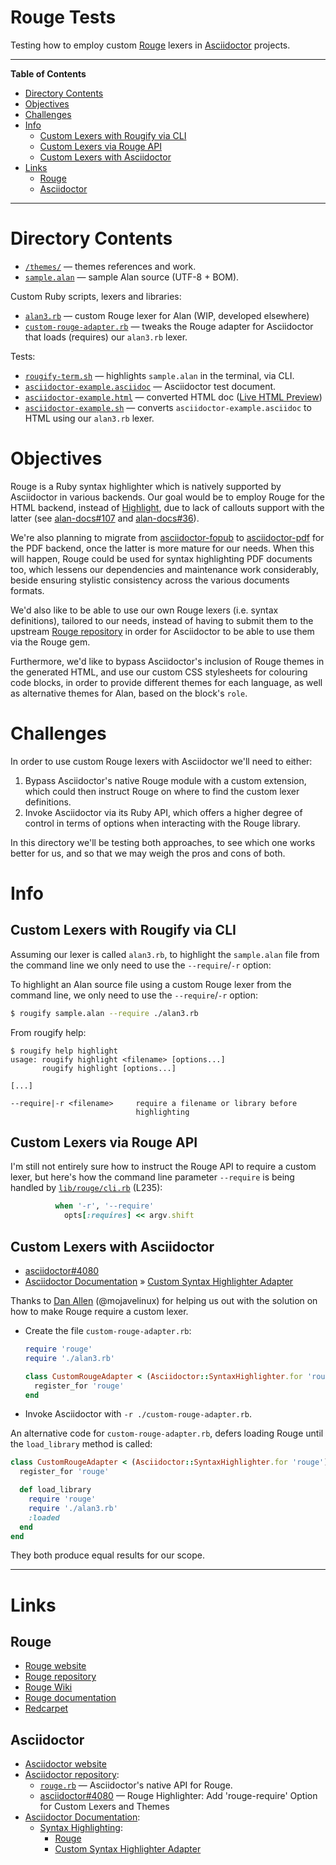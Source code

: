# Rouge Tests

Testing how to employ custom [Rouge] lexers in [Asciidoctor] projects.


-----

**Table of Contents**

<!-- MarkdownTOC autolink="true" bracket="round" autoanchor="false" lowercase="only_ascii" uri_encoding="true" levels="1,2,3" -->

- [Directory Contents](#directory-contents)
- [Objectives](#objectives)
- [Challenges](#challenges)
- [Info](#info)
    - [Custom Lexers with Rougify via CLI](#custom-lexers-with-rougify-via-cli)
    - [Custom Lexers via Rouge API](#custom-lexers-via-rouge-api)
    - [Custom Lexers with Asciidoctor](#custom-lexers-with-asciidoctor)
- [Links](#links)
    - [Rouge](#rouge)
    - [Asciidoctor](#asciidoctor)

<!-- /MarkdownTOC -->

-----

# Directory Contents

- [`/themes/`][/themes/] — themes references and work.
- [`sample.alan`][sample.alan] — sample Alan source (UTF-8 + BOM).

Custom Ruby scripts, lexers and libraries:

- [`alan3.rb`][alan3.rb] — custom Rouge lexer for Alan (WIP, developed elsewhere)
- [`custom-rouge-adapter.rb`][custom-rouge-adapter.rb] — tweaks the Rouge adapter for Asciidoctor that loads (requires) our `alan3.rb` lexer.

Tests:

- [`rougify-term.sh`][rougify-term.sh] — highlights `sample.alan` in the terminal, via CLI.
- [`asciidoctor-example.asciidoc`][asciidoctor-example.asciidoc] — Asciidoctor test document.
- [`asciidoctor-example.html`][asciidoctor-example.html] — converted HTML doc ([Live HTML Preview][ADoc Ex Live])
- [`asciidoctor-example.sh`][asciidoctor-example.sh] — converts `asciidoctor-example.asciidoc` to HTML using our `alan3.rb` lexer.


# Objectives

Rouge is a Ruby syntax highlighter which is natively supported by Asciidoctor in various backends.
Our goal would be to employ Rouge for the HTML backend, instead of [Highlight], due to lack of callouts support with the latter (see [alan-docs#107] and [alan-docs#36]).

We're also planning to migrate from [asciidoctor-fopub] to [asciidoctor-pdf] for the PDF backend, once the latter is more mature for our needs.
When this will happen, Rouge could be used for syntax highlighting PDF documents too, which lessens our dependencies and maintenance work considerably, beside ensuring stylistic consistency across the various documents formats.

We'd also like to be able to use our own Rouge lexers (i.e. syntax definitions), tailored to our needs, instead of having to submit them to the upstream [Rouge repository] in order for Asciidoctor to be able to use them via the Rouge gem.

Furthermore, we'd like to bypass Asciidoctor's inclusion of Rouge themes in the generated HTML, and use our custom CSS stylesheets for colouring code blocks, in order to provide different themes for each language, as well as alternative themes for Alan, based on the block's `role`.

# Challenges

In order to use custom Rouge lexers with Asciidoctor we'll need to either:

1. Bypass Asciidoctor's native Rouge module with a custom extension, which could then instruct Rouge on where to find the custom lexer definitions.
2. Invoke Asciidoctor via its Ruby API, which offers a higher degree of control in terms of options when interacting with the Rouge library.

In this directory we'll be testing both approaches, to see which one works better for us, and so that we may weigh the pros and cons of both.


# Info

## Custom Lexers with Rougify via CLI

Assuming our lexer is called `alan3.rb`, to highlight the `sample.alan` file from the command line we only need to use the `--require`/`-r` option:

To highlight an Alan source file using a custom Rouge lexer from the command line, we only need to use the `--require`/`-r` option:

```bash
$ rougify sample.alan --require ./alan3.rb
```

From rougify help:

```
$ rougify help highlight
usage: rougify highlight <filename> [options...]
       rougify highlight [options...]

[...]

--require|-r <filename>     require a filename or library before
                            highlighting
```


## Custom Lexers via Rouge API

I'm still not entirely sure how to instruct the Rouge API to require a custom lexer, but here's how the command line parameter `--require` is being handled by [`lib/rouge/cli.rb`][cli.rb] (L235):

```ruby
          when '-r', '--require'
            opts[:requires] << argv.shift
```

## Custom Lexers with Asciidoctor

- [asciidoctor#4080]
- [Asciidoctor Documentation] » [Custom Syntax Highlighter Adapter]

Thanks to [Dan Allen]  (@mojavelinux) for helping us out with the solution on how to make Rouge require a custom lexer.

- Create the file `custom-rouge-adapter.rb`:
    ```ruby
    require 'rouge'
    require './alan3.rb'

    class CustomRougeAdapter < (Asciidoctor::SyntaxHighlighter.for 'rouge')
      register_for 'rouge'
    end
    ```
- Invoke Asciidoctor with `-r ./custom-rouge-adapter.rb`.

An alternative code for `custom-rouge-adapter.rb`, defers loading Rouge until the `load_library` method is called:

```ruby
class CustomRougeAdapter < (Asciidoctor::SyntaxHighlighter.for 'rouge')
  register_for 'rouge'

  def load_library
    require 'rouge'
    require './alan3.rb'
    :loaded
  end
end
```

They both produce equal results for our scope.

-------------------------------------------------------------------------------

# Links

## Rouge

- [Rouge website][Rouge]
- [Rouge repository]
- [Rouge Wiki]
- [Rouge documentation]
- [Redcarpet]

## Asciidoctor

- [Asciidoctor website][Asciidoctor]
- [Asciidoctor repository]:
    + [`rouge.rb`][rouge.rb] — Asciidoctor's native API for Rouge.
    + [asciidoctor#4080] — Rouge Highlighter: Add 'rouge-require' Option for Custom Lexers and Themes
- [Asciidoctor Documentation]:
    + [Syntax Highlighting][AsciiDr Syntax Highlighting]:
        * [Rouge][AsciiDr Rouge]
        * [Custom Syntax Highlighter Adapter]


<!-----------------------------------------------------------------------------
                               REFERENCE LINKS
------------------------------------------------------------------------------>

[Rouge]: http://rouge.jneen.net "Rouge website"
[Rouge repository]: https://github.com/rouge-ruby/rouge "Rouge repository on GitHub"
[Rouge documentation]: https://rouge-ruby.github.io/docs/ "Rouge online documentation"
[Rouge Wiki]: https://github.com/rouge-ruby/rouge/wiki "Rouge Wiki on GitHub"

[List of tokens]: https://github.com/rouge-ruby/rouge/wiki/List-of-tokens "Rouge Wiki » List of tokens"

[cli.rb]: https://github.com/rouge-ruby/rouge/blob/master/lib/rouge/cli.rb#L235 "View source file at Rouge repository"

<!-- Asciidoctor -->

[Asciidoctor]: https://asciidoctor.org "Asciidoctor website"

[Asciidoctor repository]: https://github.com/asciidoctor/asciidoctor "Asciidoctor repository on GitHub"
[rouge.rb]: https://github.com/asciidoctor/asciidoctor/blob/master/lib/asciidoctor/syntax_highlighter/rouge.rb

[Asciidoctor Documentation]: https://docs.asciidoctor.org/asciidoctor/latest/
[AsciiDr Syntax Highlighting]: https://docs.asciidoctor.org/asciidoctor/latest/syntax-highlighting/
[AsciiDr Rouge]: https://docs.asciidoctor.org/asciidoctor/latest/syntax-highlighting/rouge/
[Custom Syntax Highlighter Adapter]: https://docs.asciidoctor.org/asciidoctor/latest/syntax-highlighting/custom/

<!-- 3rd Party tools -->

[asciidoctor-fopub]: https://github.com/asciidoctor/asciidoctor-fopub
[asciidoctor-pdf]: https://github.com/asciidoctor/asciidoctor-pdf
[Highlight]: http://www.andre-simon.de "Highlight website"
[Redcarpet]: https://github.com/vmg/redcarpet "Redcarpet repository on GitHub"

<!-- project files and folders -->

[/themes/]: ./themes/ "Navigate to folder"


[alan3.rb]: ./alan3.rb "View source file"

[asciidoctor-example.asciidoc]: ./asciidoctor-example.asciidoc
[asciidoctor-example.html]: ./asciidoctor-example.html
[asciidoctor-example.sh]: ./asciidoctor-example.sh
[ADoc Ex Live]: https://htmlpreview.github.io/?https://github.com/alan-if/Alan-Testbed/blob/master/Rouge/asciidoctor-example.html "Live HTML Preview of 'asciidoctor-example.htm'"

[custom-rouge-adapter.rb]: ./custom-rouge-adapter.rb
[rougify-term.sh]: ./rougify-term.sh "View source file"
[sample.alan]: ./sample.alan "View source file"

<!-- Issues -->

[alan-docs#107]: https://github.com/alan-if/alan-docs/issues/107
[alan-docs#36]: https://github.com/alan-if/alan-docs/issues/36
[asciidoctor#4080]: https://github.com/asciidoctor/asciidoctor/issues/4080 "Rouge Highlighter: Add 'rouge-require' Option for Custom Lexers and Themes"

<!-- people -->

[Dan Allen]: https://github.com/mojavelinux "View Dan Allen's GitHub profile"

<!-- EOF -->
